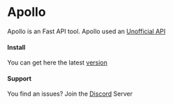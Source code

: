 # Apollo

Apollo is an Fast API tool. 
Apollo used an [Unofficial API](https://fortnite-api.com)

#### Install

You can get here the latest [version](https://github.com/LaylaLeaks/apollo/releases)

#### Support

You find an issues?
Join the [Discord](https://discord.gg/jvX5DaG7nR) Server
